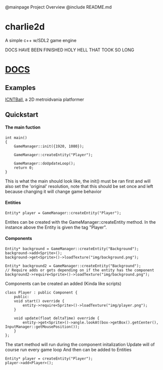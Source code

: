 @mainpage Project Overview
@include README.md
# charlie2d
A simple c++ w/SDL2 game engine

DOCS HAVE BEEN FINISHED HOLY HELL THAT TOOK SO LONG
# [DOCS](https://ethanscharlie.github.io/charlie2d/)

## Examples 

[ICNTBall](https://github.com/Ethanscharlie/ICNTBall/), a 2D metroidvania platformer

## Quickstart
#### The main fuction
```
int main()
{   
    GameManager::init({1920, 1080});

    GameManager::createEntity("Player");

    GameManager::doUpdateLoop();
    return 0;
}
```
This is what the main should look like, the init() must be ran first and will also set 
the 'original' resolution, note that this should be set once and left because changing it will change
game behavior

#### Entities
```
Entity* player = GameManager::createEntity("Player");
```
Entites can be created with the GameManager::createEntity method.
In the instance above the Entity is given the tag "Player".

#### Components
```
Entity* background = GameManager::createEntity("Background");
background->add<Sprite>();
background->get<Sprite>()->loadTexture("img/background.png");

Entity* background2 = GameManager::createEntity("Background");
// Require adds or gets depending on if the entity has the component
background2->require<Sprite>()->loadTexture("img/background.png");
```

Components can be created an added (Kinda like scripts)
```
class Player : public Component {
    public:
    void start() override {
        entity->require<Sprite>()->loadTexture("img/player.png");
    }

    void update(float deltaTime) override {
        entity->get<Sprite>()->angle.lookAt(box->getBox().getCenter(), InputManager::getMousePosition());
    }
};
```
The start method will run during the component initalization
Update will of course run every game loop
And then can be added to Entities
```
Entity* player = createEntity("Player");
player->add<Player>();
```
